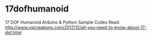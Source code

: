 # 17dofhumanoid
17 DOF Humanoid Arduino &amp; Python Sample Codes
Read: http://www.vslcreations.com/2017/12/all-you-need-to-know-about-17-dof.html
